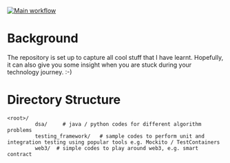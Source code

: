 [![Main workflow](https://github.com/cklau1001/cklautests/actions/workflows/main-flow.yml/badge.svg?branch=feature%2Fgithubaction1)](https://github.com/cklau1001/cklautests/actions/workflows/main-flow.yml)

# Background
The repository is set up to capture all cool stuff that I have learnt. Hopefully, it can also give you some insight when you are stuck during your technology journey.  :-)

# Directory Structure
```shell
<root>/
         dsa/     # java / python codes for different algorithm problems
         testing_framework/   # sample codes to perform unit and integration testing using popular tools e.g. Mockito / TestContainers
         web3/  # simple codes to play around web3, e.g. smart contract  
```
